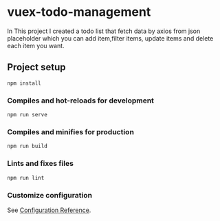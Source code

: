 # vuex-todo-management
In This project I created a todo list that fetch data by axios from json placeholder which you can add item,filter items, update items and delete each item you want.

## Project setup
```
npm install
```

### Compiles and hot-reloads for development
```
npm run serve
```

### Compiles and minifies for production
```
npm run build
```

### Lints and fixes files
```
npm run lint
```

### Customize configuration
See [Configuration Reference](https://cli.vuejs.org/config/).
